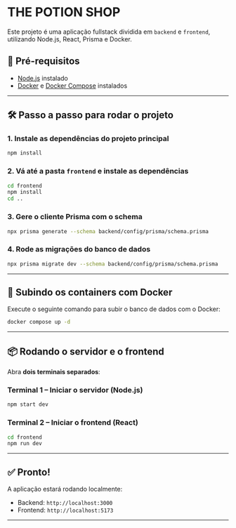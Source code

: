 # THE POTION SHOP

Este projeto é uma aplicação fullstack dividida em `backend` e `frontend`, utilizando Node.js, React, Prisma e Docker.

## 🚀 Pré-requisitos

- [Node.js](https://nodejs.org/) instalado
- [Docker](https://www.docker.com/) e [Docker Compose](https://docs.docker.com/compose/) instalados

---

## 🛠️ Passo a passo para rodar o projeto

### 1. Instale as dependências do projeto principal
```bash
npm install
```

### 2. Vá até a pasta `frontend` e instale as dependências
```bash
cd frontend
npm install
cd ..
```

### 3. Gere o cliente Prisma com o schema
```bash
npx prisma generate --schema backend/config/prisma/schema.prisma
```

### 4. Rode as migrações do banco de dados
```bash
npx prisma migrate dev --schema backend/config/prisma/schema.prisma
```

---

## 🐳 Subindo os containers com Docker

Execute o seguinte comando para subir o banco de dados com o Docker:

```bash
docker compose up -d
```

---

## 📦 Rodando o servidor e o frontend

Abra **dois terminais separados**:

### Terminal 1 – Iniciar o servidor (Node.js)
```bash
npm start dev
```

### Terminal 2 – Iniciar o frontend (React)
```bash
cd frontend
npm run dev
```

---

## ✅ Pronto!

A aplicação estará rodando localmente:
- Backend: `http://localhost:3000` 
- Frontend: `http://localhost:5173`

---
